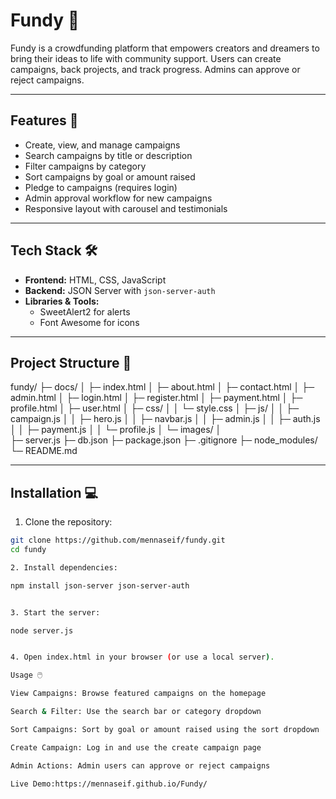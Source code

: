 # Fundy 🌟

Fundy is a crowdfunding platform that empowers creators and dreamers to bring their ideas to life with community support. Users can create campaigns, back projects, and track progress. Admins can approve or reject campaigns.  

---

## Features 🚀

- Create, view, and manage campaigns  
- Search campaigns by title or description  
- Filter campaigns by category  
- Sort campaigns by goal or amount raised  
- Pledge to campaigns (requires login)  
- Admin approval workflow for new campaigns  
- Responsive layout with carousel and testimonials  

---

## Tech Stack 🛠️

- **Frontend:** HTML, CSS, JavaScript  
- **Backend:** JSON Server with `json-server-auth`  
- **Libraries & Tools:**  
  - SweetAlert2 for alerts  
  - Font Awesome for icons  

---

## Project Structure 📂

fundy/
├─ docs/
│   ├─ index.html
│   ├─ about.html
│   ├─ contact.html
│   ├─ admin.html
│   ├─ login.html
│   ├─ register.html
│   ├─ payment.html
│   ├─ profile.html
│   ├─ user.html
│   ├─ css/
│   │   └─ style.css
│   ├─ js/
│   │   ├─ campaign.js
│   │   ├─ hero.js
│   │   ├─ navbar.js
│   │   ├─ admin.js
│   │   ├─ auth.js
│   │   ├─ payment.js
│   │   └─ profile.js
│   └─ images/
│       
├─ server.js
├─ db.json
├─ package.json
├─ .gitignore
├─ node_modules/
└─ README.md



---

## Installation 💻

1. Clone the repository:  
```bash
git clone https://github.com/mennaseif/fundy.git
cd fundy

2. Install dependencies:

npm install json-server json-server-auth


3. Start the server:

node server.js


4. Open index.html in your browser (or use a local server).

Usage 🖱️

View Campaigns: Browse featured campaigns on the homepage

Search & Filter: Use the search bar or category dropdown

Sort Campaigns: Sort by goal or amount raised using the sort dropdown

Create Campaign: Log in and use the create campaign page

Admin Actions: Admin users can approve or reject campaigns

Live Demo:https://mennaseif.github.io/Fundy/

